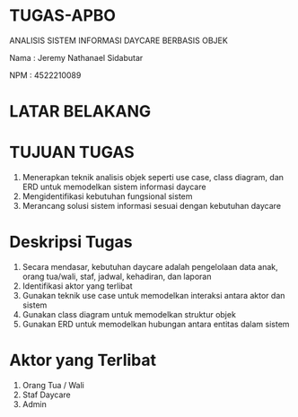 # TUGAS-APBO
ANALISIS SISTEM INFORMASI DAYCARE BERBASIS OBJEK

Nama : Jeremy Nathanael Sidabutar

NPM : 4522210089

# LATAR BELAKANG

# TUJUAN TUGAS
1. Menerapkan teknik analisis objek seperti use case, class diagram, dan ERD untuk memodelkan sistem informasi daycare
2. Mengidentifikasi kebutuhan fungsional sistem
3. Merancang solusi sistem informasi sesuai dengan kebutuhan daycare

# Deskripsi Tugas
1. Secara mendasar, kebutuhan daycare adalah pengelolaan data anak, orang tua/wali, staf, jadwal, kehadiran, dan laporan
2. Identifikasi aktor yang terlibat
3. Gunakan teknik use case untuk memodelkan interaksi antara aktor dan sistem
4. Gunakan class diagram untuk memodelkan struktur objek
5. Gunakan ERD untuk memodelkan hubungan antara entitas dalam sistem

# Aktor yang Terlibat
1. Orang Tua / Wali
2. Staf Daycare
3. Admin
